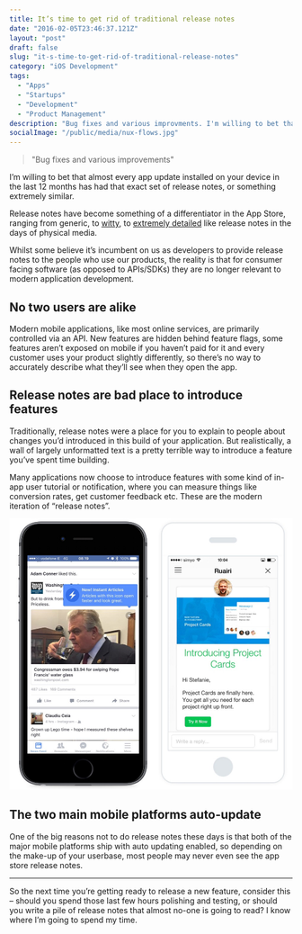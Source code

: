 ```yaml
---
title: It’s time to get rid of traditional release notes
date: "2016-02-05T23:46:37.121Z"
layout: "post"
draft: false
slug: "it-s-time-to-get-rid-of-traditional-release-notes"
category: "iOS Development"
tags:
  - "Apps"
  - "Startups"
  - "Development"
  - "Product Management"
description: "Bug fixes and various improvments. I'm willing to bet that almost every app update installed on your device in the last 12 months has had that exact set of release notes, or something extremely similar."
socialImage: "/public/media/nux-flows.jpg"
---
```


> "Bug fixes and various improvements"

I’m willing to bet that almost every app update installed on your device in the last 12 months has had that exact set of release notes, or something extremely similar.

Release notes have become something of a differentiator in the App Store, ranging from generic, to [witty](http://www.theguardian.com/technology/2015/aug/18/tumblr-app-release-notes-david-karp-rippling-muscles), to [extremely detailed](http://www.subtraction.com/2014/12/05/slacks-release-notes) like release notes in the days of physical media.

Whilst some believe it’s incumbent on us as developers to provide release notes to the people who use our products, the reality is that for consumer facing software (as opposed to APIs/SDKs) they are no longer relevant to modern application development.

## No two users are alike
Modern mobile applications, like most online services, are primarily controlled via an API. New features are hidden behind feature flags, some features aren’t exposed on mobile if you haven’t paid for it and every customer uses your product slightly differently, so there’s no way to accurately describe what they’ll see when they open the app.

## Release notes are bad place to introduce features
Traditionally, release notes were a place for you to explain to people about changes you’d introduced in this build of your application. But realistically, a wall of largely unformatted text is a pretty terrible way to introduce a feature you’ve spent time building.

Many applications now choose to introduce features with some kind of in-app user tutorial or notification, where you can measure things like conversion rates, get customer feedback etc. These are the modern iteration of “release notes”.

![In-app user education from Facebook (left) and Intercom (right)](/public/media/nux-flows.jpg)

## The two main mobile platforms auto-update
One of the big reasons not to do release notes these days is that both of the major mobile platforms ship with auto updating enabled, so depending on the make-up of your userbase, most people may never even see the app store release notes.

***

So the next time you’re getting ready to release a new feature, consider this – should you spend those last few hours polishing and testing, or should you write a pile of release notes that almost no-one is going to read? I know where I’m going to spend my time.